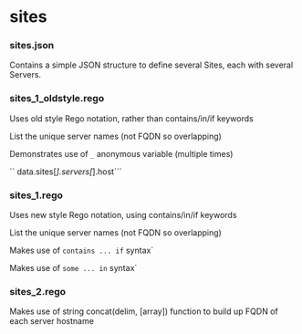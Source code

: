 # sites

### sites.json

Contains a simple JSON structure to define several Sites, each with several Servers.

### sites_1_oldstyle.rego

Uses old style Rego notation, rather than contains/in/if keywords

List the unique server names (not FQDN so overlapping)

Demonstrates use of ``_`` anonymous variable (multiple times)

`` data.sites[_].servers[_].host```

### sites_1.rego

Uses new style Rego notation, using contains/in/if keywords

List the unique server names (not FQDN so overlapping)

Makes use of ``contains ... if`` syntax`

Makes use of ``some ... in`` syntax`

### sites_2.rego

Makes use of string concat(delim, [array]) function to build up FQDN of each server hostname

